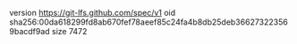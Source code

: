 version https://git-lfs.github.com/spec/v1
oid sha256:00da618299fd8ab670fef78aeef85c24fa4b8db25deb366273223569bacdf9ad
size 7472
